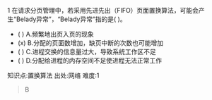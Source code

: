 1
在请求分页管理中，若采用先进先出（FIFO）页面置换算法，可能会产生“Belady异常”，“Belady异常”指的是( )。
- ( ) A.频繁地出页入页的现象
- (x) B.分配的页面数增加，缺页中断的次数也可能增加
- ( ) C.进程交换的信息量过大，导致系统工作区不足
- ( ) D.分配给进程的内存空间不足使进程无法正常工作

知识点:置换算法
出处:网络
难度:1
> B
